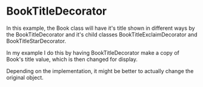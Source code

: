 BookTitleDecorator
===============================

In this example, the Book class will have it's title shown in different ways by the BookTitleDecorator and it's child classes BookTitleExclaimDecorator and BookTitleStarDecorator. 

In my example I do this by having BookTitleDecorator make a copy of Book's title value, which is then changed for display. 

Depending on the implementation, it might be better to actually change the original object.
